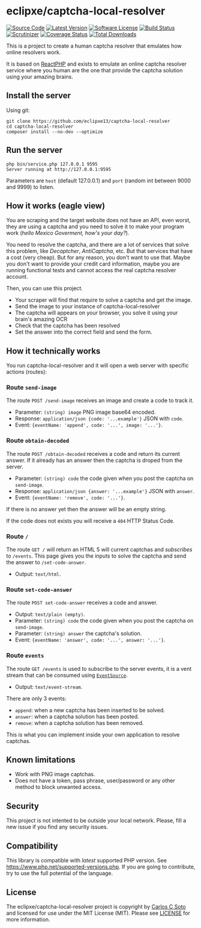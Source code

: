 # eclipxe/captcha-local-resolver

[![Source Code][badge-source]][source]
[![Latest Version][badge-release]][release]
[![Software License][badge-license]][license]
[![Build Status][badge-build]][build]
[![Scrutinizer][badge-quality]][quality]
[![Coverage Status][badge-coverage]][coverage]
[![Total Downloads][badge-downloads]][downloads]

This is a project to create a human captcha resolver that emulates how online resolvers work.

It is based on [ReactPHP](https://reactphp.org/) and exists to emulate an online captcha resolver service
where you human are the one that provide the captcha solution using your amazing brains.

## Install the server

Using git:

```shell
git clone https://github.com/eclipxe13/captcha-local-resolver
cd captcha-local-resolver
composer install --no-dev --optimize
```

## Run the server

```shell
php bin/service.php 127.0.0.1 9595
Server running at http://127.0.0.1:9595
```

Parameters are `host` (default 127.0.0.1) and `port` (random int between 9000 and 9999) to listen.

## How it works (eagle view)

You are scraping and the target website does not have an API, even worst, they are using a captcha and you need
to solve it to make your program work (*hello Mexico Goverment, how's your day?*).

You need to resolve the captcha, and there are a lot of services that solve this problem, like *Decaptcher*,
*AntiCaptcha*, etc. But that services that have a cost (very cheap). But for any reason, you don't want to use that.
Maybe you don't want to provide your credit card information, maybe you are running functional tests and cannot
access the real captcha resolver account.

Then, you can use this project.

- Your scraper will find that require to solve a captcha and get the image.
- Send the image to your instance of captcha-local-resolver
- The captcha will appears on your browser, you solve it using your brain's amazing OCR
- Check that the captcha has been resolved
- Set the answer into the correct field and send the form.

## How it technically works

You run captcha-local-resolver and it will open a web server with specific actions (routes):

### Route `send-image`

The route `POST /send-image` receives an image and create a code to track it.

- Parameter: `(string) image` PNG image base64 encoded.
- Response: `application/json {code: '...example'}` JSON with `code`.
- Event: `{eventName: 'append', code: '...', image: '...'}`.

### Route `obtain-decoded`

The route `POST /obtain-decoded` receives a code and return its current answer.
If it already has an answer then the captcha is droped from the server.

- Parameter: `(string) code` the code given when you post the captcha on `send-image`.
- Response: `application/json {answer: '...example'}` JSON with `answer`.
- Event: `{eventName: 'remove', code: '...'}`.

If there is no answer yet then the answer will be an empty string.

If the code does not exists you will receive a `404` HTTP Status Code.

### Route `/`

The route `GET /` will return an HTML 5 will current captchas and *subscribes* to `/events`.
This page gives you the inputs to solve the captcha and send the answer to `/set-code-answer`.

- Output: `text/html`.

### Route `set-code-answer`

The route `POST set-code-answer` receives a code and answer.

- Output: `text/plain (empty)`.
- Parameter: `(string) code` the code given when you post the captcha on `send-image`.
- Parameter: `(string) answer` the captcha's solution.
- Event: `{eventName: 'answer', code: '...', answer: '...'}`.

### Route `events`

The route `GET /events` is used to subscribe to the server events, it is a vent stream that can be consumed
using [`EventSource`](https://developer.mozilla.org/en-US/docs/Web/API/EventSource).

- Output: `text/event-stream`.

There are only 3 events:

- `append`: when a new captcha has been inserted to be solved.
- `answer`: when a captcha solution has been posted.
- `remove`: when a captcha solution has been removed.

This is what you can implement inside your own application to resolve captchas.

## Known limitations

- Work with PNG image captchas.
- Does not have a token, pass phrase, user/password or any other method to block unwanted access.

## Security

This project is not intented to be outside your local network.
Please, fill a new issue if you find any security issues.

## Compatibility

This library is compatible with *latest* supported PHP version. See <https://www.php.net/supported-versions.php>.
If you are going to contribute, try to use the full potential of the language.

## License

The eclipxe/captcha-local-resolver project is copyright by [Carlos C Soto](https://eclipxe.com.mx/) and licensed for
use under the MIT License (MIT). Please see [LICENSE] for more information.

[contributing]: https://github.com/eclipxe13/captcha-local-resolver/blob/master/CONTRIBUTING.md
[changelog]: https://github.com/eclipxe13/captcha-local-resolver/blob/master/docs/CHANGELOG.md
[todo]: https://github.com/eclipxe13/captcha-local-resolver/blob/master/docs/TODO.md

[source]: https://github.com/phpcfdi/scfdi-sat-scraper
[release]: https://github.com/eclipxe13/captcha-local-resolver/releases
[license]: https://github.com/eclipxe13/captcha-local-resolver/blob/master/LICENSE
[build]: https://travis-ci.com/eclipxe13/captcha-local-resolver?branch=master
[quality]: https://scrutinizer-ci.com/g/eclipxe13/captcha-local-resolver/
[coverage]: https://scrutinizer-ci.com/g/eclipxe13/captcha-local-resolver/code-structure/master/code-coverage/src/
[downloads]: https://packagist.org/packages/eclipxe/captcha-local-resolver

[badge-source]: https://img.shields.io/badge/source-eclipxe/captcha--local--resolver--blue?style=flat-square
[badge-release]: https://img.shields.io/github/release/eclipxe13/captcha-local-resolver?style=flat-square
[badge-license]: https://img.shields.io/github/license/eclipxe13/captcha-local-resolver?style=flat-square
[badge-build]: https://img.shields.io/travis/com/eclipxe13/captcha-local-resolver/master?style=flat-square
[badge-quality]: https://img.shields.io/scrutinizer/g/eclipxe13/captcha-local-resolver/master?style=flat-square
[badge-coverage]: https://img.shields.io/scrutinizer/coverage/g/eclipxe13/captcha-local-resolver/master?style=flat-square
[badge-downloads]: https://img.shields.io/packagist/dt/eclipxe/captcha-local-resolver?style=flat-square
